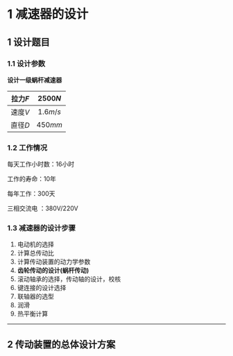 # 1 减速器的设计



## 1 设计题目

### 1.1 设计参数

**设计一级蜗杆减速器**

| 拉力$F$ | $2500N$  |
| :-----: | :------: |
| 速度$V$ | $1.6m/s$ |
| 直径$D$ | $450mm$  |

### 1.2 工作情况

每天工作小时数：16小时

工作的寿命：10年

每年工作：300天

三相交流电 ：380V/220V

### 1.3 减速器的设计步骤

1. 电动机的选择
2. 计算总传动比
3. 计算传动装置的动力学参数
4. **齿轮传动的设计(蜗杆传动)**
5. 滚动轴承的选择，传动轴的设计，校核
6. 键连接的设计选择
7. 联轴器的选型
8. 润滑
9. 热平衡计算



---

## 2 传动装置的总体设计方案

